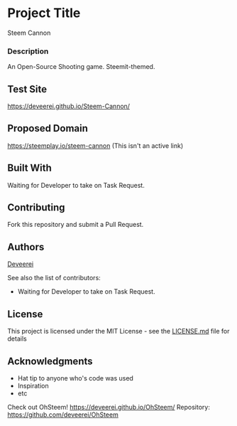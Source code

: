 # Project Title

Steem Cannon

### Description

An Open-Source Shooting game. Steemit-themed.

## Test Site

https://deveerei.github.io/Steem-Cannon/

## Proposed Domain

https://steemplay.io/steem-cannon 
(This isn't an active link)

## Built With

Waiting for Developer to take on Task Request.

## Contributing

Fork this repository and submit a Pull Request.

## Authors

[Deveerei](https://utopian.io/@deveerei)

See also the list of contributors:

- Waiting for Developer to take on Task Request.

## License

This project is licensed under the MIT License - see the [LICENSE.md](LICENSE.md) file for details

## Acknowledgments

* Hat tip to anyone who's code was used
* Inspiration
* etc

Check out OhSteem! https://deveerei.github.io/OhSteem/
Repository: https://github.com/deveerei/OhSteem
